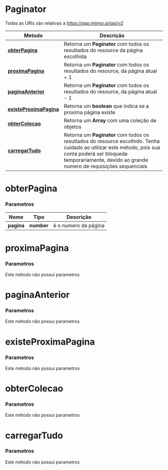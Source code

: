 # **Paginator**

Todas as URIs são relativas a *https://app.intima.ai/api/v2*

Metodo | Descrição
------------- | -------------
[**obterPagina**](Paginator.md#obterPagina) | Retorna um **Paginator** com todos os resultados do resource da página escolhida
[**proximaPagina**](Paginator.md#proximaPagina) | Retorna um **Paginator** com todos os resultados do resource, da página atual + 1
[**paginaAnterior**](Paginator.md#paginaAnterior) | Retorna um **Paginator** com todos os resultados do resource, da página atual - 1
[**existeProximaPagina**](Paginator.md#existeProximaPagina) | Retorna um **boolean** que indica se a proxima página existe
[**obterColecao**](Paginator.md#obterColecao) | Retorna um **Array** com uma coleção de objetos
[**carregarTudo**](Paginator.md#carregarTudo) | Retorna um **Paginator** com todos os resultados do resource escolhido. Tenha cuidado ao utilizar este método, pois sua conta poderá ser bloqueda temporariamente, devido ao grande numero de requisições sequenciais

# **obterPagina**

### Parametros

Nome | Tipo | Descrição
------------- | ------------- | -------------
**pagina** | **number**| é o numero da página

# **proximaPagina**

### Parametros

Este método não possui parametros

# **paginaAnterior**

### Parametros

Este método não possui parametros

# **existeProximaPagina**

### Parametros

Este método não possui parametros

# **obterColecao**

### Parametros

Este método não possui parametros

# **carregarTudo**

### Parametros

Este método não possui parametros